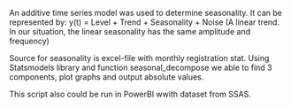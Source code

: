 An additive time series model was used to determine seasonality.
It can be represented by: y(t) = Level + Trend + Seasonality + Noise (A linear trend. In our situation, the linear seasonality has the same amplitude and frequency)

Source for seasonality is excel-file with monthly registration stat.
Using Statsmodels library and function seasonal_decompose we able to find 3 components, plot graphs and output absolute values.

This script also could be run in PowerBI wwith dataset from SSAS.

